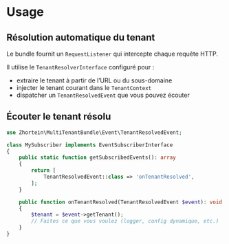 # Usage

## Résolution automatique du tenant

Le bundle fournit un `RequestListener` qui intercepte chaque requête HTTP.

Il utilise le `TenantResolverInterface` configuré pour :
- extraire le tenant à partir de l’URL ou du sous-domaine
- injecter le tenant courant dans le `TenantContext`
- dispatcher un `TenantResolvedEvent` que vous pouvez écouter

## Écouter le tenant résolu

```php
use Zhortein\MultiTenantBundle\Event\TenantResolvedEvent;

class MySubscriber implements EventSubscriberInterface
{
    public static function getSubscribedEvents(): array
    {
        return [
            TenantResolvedEvent::class => 'onTenantResolved',
        ];
    }

    public function onTenantResolved(TenantResolvedEvent $event): void
    {
        $tenant = $event->getTenant();
        // Faites ce que vous voulez (logger, config dynamique, etc.)
    }
}
